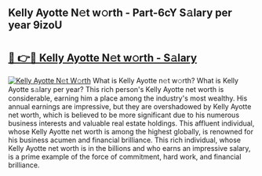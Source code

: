 ## Kelly Ayotte N𝚎t w𝚘rth - Part-6cY S𝚊lary per year 9izoU

# <h2><a href="http://gc01227.nevu.top/?p=Kelly+Ayotte">🔗 👉🔴 Kelly Ayotte N𝚎t w𝚘rth - S𝚊lary</a></h2>

[![Kelly Ayotte N𝚎t W𝚘rth](https://i.imgur.com/Oavwk0R.jpeg)](http://gc01227.nevu.top/?p=Kelly+Ayotte)
What is Kelly Ayotte n𝚎t w𝚘rth? What is Kelly Ayotte s𝚊lary per year?
This rich person's Kelly Ayotte net worth is considerable, earning him a place among the industry's most wealthy. His annual earnings are impressive, but they are overshadowed by Kelly Ayotte net worth, which is believed to be more significant due to his numerous business interests and valuable real estate holdings. This affluent individual, whose Kelly Ayotte net worth is among the highest globally, is renowned for his business acumen and financial brilliance. This rich individual, whose Kelly Ayotte net worth is in the billions and who earns an impressive salary, is a prime example of the force of commitment, hard work, and financial brilliance.

